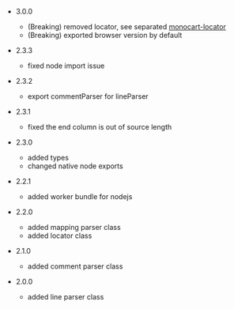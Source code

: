 * 3.0.0
    - (Breaking) removed locator, see separated [monocart-locator](https://github.com/cenfun/monocart-locator)
    - (Breaking) exported browser version by default

* 2.3.3
    - fixed node import issue

* 2.3.2
    - export commentParser for lineParser

* 2.3.1
    - fixed the end column is out of source length

* 2.3.0
    - added types
    - changed native node exports

* 2.2.1
    - added worker bundle for nodejs

* 2.2.0
    - added mapping parser class
    - added locator class

* 2.1.0
    - added comment parser class

* 2.0.0
    - added line parser class


